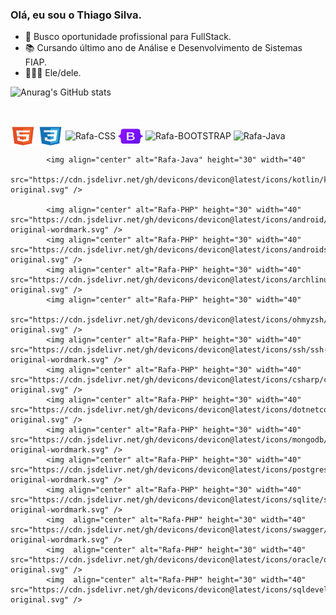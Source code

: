 ### Olá, eu sou o Thiago Silva.

- 🔭 Busco oportunidade profissional para FullStack.
- 📚 Cursando último ano de Análise e Desenvolvimento de Sistemas FIAP.
- 🧑🏿‍🦱 Ele/dele.

![Anurag's GitHub stats](https://github-readme-stats.vercel.app/api?username=thiagoviks&show_icons=true&theme=midnight-purple)
##
<div style="display: inline_block"><br>
  <img align="center" alt="Rafa-HTML" height="30" width="40" src="https://raw.githubusercontent.com/devicons/devicon/master/icons/html5/html5-original.svg">
  <img align="center" alt="Rafa-CSS" height="30" width="40" src="https://raw.githubusercontent.com/devicons/devicon/master/icons/css3/css3-original.svg">
            <img align="center" alt="Rafa-CSS" height="30" width="40" src="https://cdn.jsdelivr.net/gh/devicons/devicon@latest/icons/javascript/javascript-original.svg" />
  <img align="center" alt="Rafa-BOOTSTRAP" height="30" width="40" src="https://raw.githubusercontent.com/devicons/devicon/master/icons/bootstrap/bootstrap-original.svg">
            <img align="center" alt="Rafa-BOOTSTRAP" height="30" width="40" src="https://cdn.jsdelivr.net/gh/devicons/devicon@latest/icons/react/react-original.svg" />
            <img align="center" alt="Rafa-Java" height="30" width="40" src="https://cdn.jsdelivr.net/gh/devicons/devicon@latest/icons/java/java-original.svg" />
  
            <img align="center" alt="Rafa-Java" height="30" width="40"
            src="https://cdn.jsdelivr.net/gh/devicons/devicon@latest/icons/kotlin/kotlin-original.svg" />
          
            <img align="center" alt="Rafa-PHP" height="30" width="40" src="https://cdn.jsdelivr.net/gh/devicons/devicon@latest/icons/android/android-original-wordmark.svg" />
            <img align="center" alt="Rafa-PHP" height="30" width="40" src="https://cdn.jsdelivr.net/gh/devicons/devicon@latest/icons/androidstudio/androidstudio-original.svg" />
            <img align="center" alt="Rafa-PHP" height="30" width="40" src="https://cdn.jsdelivr.net/gh/devicons/devicon@latest/icons/archlinux/archlinux-original.svg" />
            <img align="center" alt="Rafa-PHP" height="30" width="40" 
              src="https://cdn.jsdelivr.net/gh/devicons/devicon@latest/icons/ohmyzsh/ohmyzsh-original.svg" />
            <img align="center" alt="Rafa-PHP" height="30" width="40" src="https://cdn.jsdelivr.net/gh/devicons/devicon@latest/icons/ssh/ssh-original-wordmark.svg" />
            <img align="center" alt="Rafa-PHP" height="30" width="40" src="https://cdn.jsdelivr.net/gh/devicons/devicon@latest/icons/csharp/csharp-original.svg" />
            <img align="center" alt="Rafa-PHP" height="30" width="40" src="https://cdn.jsdelivr.net/gh/devicons/devicon@latest/icons/dotnetcore/dotnetcore-original.svg" />
            <img align="center" alt="Rafa-PHP" height="30" width="40" src="https://cdn.jsdelivr.net/gh/devicons/devicon@latest/icons/mongodb/mongodb-original-wordmark.svg" />
            <img align="center" alt="Rafa-PHP" height="30" width="40" src="https://cdn.jsdelivr.net/gh/devicons/devicon@latest/icons/postgresql/postgresql-original-wordmark.svg" />
            <img align="center" alt="Rafa-PHP" height="30" width="40" src="https://cdn.jsdelivr.net/gh/devicons/devicon@latest/icons/sqlite/sqlite-original-wordmark.svg" />
            <img  align="center" alt="Rafa-PHP" height="30" width="40" src="https://cdn.jsdelivr.net/gh/devicons/devicon@latest/icons/swagger/swagger-original-wordmark.svg" />
            <img  align="center" alt="Rafa-PHP" height="30" width="40" src="https://cdn.jsdelivr.net/gh/devicons/devicon@latest/icons/oracle/oracle-original.svg" />
            <img  align="center" alt="Rafa-PHP" height="30" width="40" src="https://cdn.jsdelivr.net/gh/devicons/devicon@latest/icons/sqldeveloper/sqldeveloper-original.svg" />

</div>
